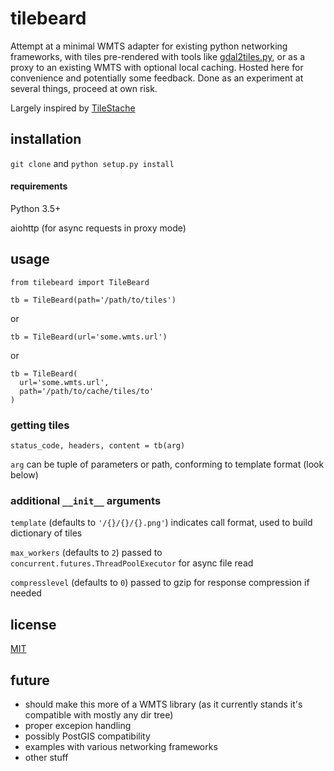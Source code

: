 # tilebeard

Attempt at a minimal WMTS adapter for existing python networking frameworks, with tiles pre-rendered with tools like [gdal2tiles.py](http://www.gdal.org/gdal2tiles.html), or as a proxy to an existing WMTS with optional local caching. Hosted here for convenience and potentially some feedback. Done as an experiment at several things, proceed at own risk.

Largely inspired by [TileStache](https://github.com/TileStache/TileStache)

## installation

`git clone` and `python setup.py install`

#### requirements

Python 3.5+

aiohttp (for async requests in proxy mode)

## usage

```
from tilebeard import TileBeard

tb = TileBeard(path='/path/to/tiles')
```
or
```
tb = TileBeard(url='some.wmts.url')
```
or
```
tb = TileBeard(
  url='some.wmts.url',
  path='/path/to/cache/tiles/to'
)
```

### getting tiles
```
status_code, headers, content = tb(arg)
```
`arg` can be tuple of parameters or path, conforming to template format (look below)

### additional `__init__` arguments
`template` (defaults to `'/{}/{}/{}.png'`) indicates call format, used to build dictionary of tiles

`max_workers` (defaults to `2`) passed to `concurrent.futures.ThreadPoolExecutor` for async file read

`compresslevel` (defaults to `0`) passed to gzip for response compression if needed

## license

[MIT](https://opensource.org/licenses/MIT)

## future

* should make this more of a WMTS library (as it currently stands it's compatible with mostly any dir tree)
* proper excepion handling
* possibly PostGIS compatibility
* examples with various networking frameworks
* other stuff
